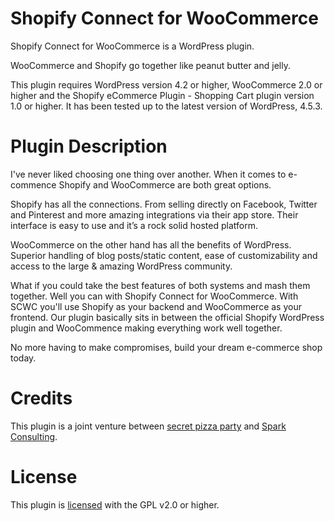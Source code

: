 # Shopify Connect for WooCommerce

Shopify Connect for WooCommerce is a WordPress plugin.

WooCommerce and Shopify go together like peanut butter and jelly.

This plugin requires WordPress version 4.2 or higher, WooCommerce 2.0 or higher and the Shopify eCommerce Plugin - Shopping Cart plugin version 1.0 or higher. 
It has been tested up to the latest version of WordPress, 4.5.3.

# Plugin Description

I've never liked choosing one thing over another. When it comes to e-commence Shopify and WooCommerce are both great options.

Shopify has all the connections. From selling directly on Facebook, Twitter and Pinterest and more amazing integrations via their app store. Their interface is easy to use and it’s a rock solid hosted platform.

WooCommerce on the other hand has all the benefits of WordPress. Superior handling of blog posts/static content, ease of customizability and access to the large & amazing WordPress community.

What if you could take the best features of both systems and mash them together. Well you can with Shopify Connect for WooCommerce. With SCWC you'll use Shopify as your backend and WooCommerce as your frontend. Our plugin basically sits in between the official Shopify WordPress plugin and WooCommence making everything work well together.

No more having to make compromises, build your dream e-commerce shop today.

# Credits

This plugin is a joint venture between [secret pizza party](http://secretpizza.party) and [Spark Consulting](https://sparkdev.io).

# License

This plugin is [licensed](./LICENSE) with the GPL v2.0 or higher.
